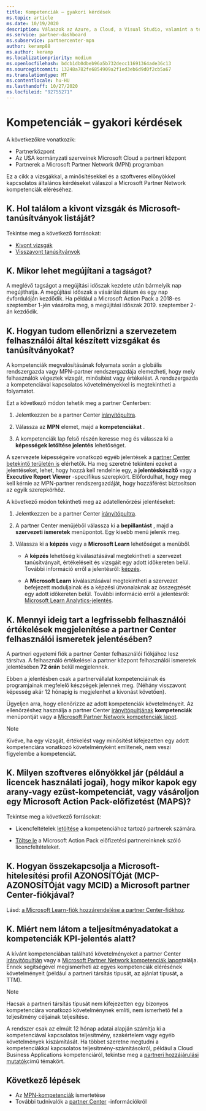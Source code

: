 ```yaml
---
title: Kompetenciák – gyakori kérdések
ms.topic: article
ms.date: 10/19/2020
description: Válaszok az Azure, a Cloud, a Visual Studio, valamint a technikai és támogatási előnyökre Microsoft Partner Network arany és ezüst kompetenciák, juttatások lejáratának, megújításának és aktiválásának megszerzésével kapcsolatos kérdésekre
ms.service: partner-dashboard
ms.subservice: partnercenter-mpn
author: keramp88
ms.author: keramp
ms.localizationpriority: medium
ms.openlocfilehash: bdcb1db0dbeb96a5b732decc11691364ade36c13
ms.sourcegitcommit: 13248a782fe6854909a2f1ed3eb6d9d0f2cb5a67
ms.translationtype: MT
ms.contentlocale: hu-HU
ms.lasthandoff: 10/27/2020
ms.locfileid: "92755271"
---
```

# <a name="competencies---frequently-asked-questions"></a>Kompetenciák – gyakori kérdések

A következőkre vonatkozik:

- Partnerközpont
- Az USA kormányzati szerveinek Microsoft Cloud a partneri központ
- Partnerek a Microsoft Partner Network (MPN) programban

Ez a cikk a vizsgákkal, a minősítésekkel és a szoftveres előnyökkel kapcsolatos általános kérdéseket válaszol a Microsoft Partner Network kompetenciák eléréséhez.

## <a name="q-where-can-i-find-the-list-of-exams-and-microsoft-certifications-being-retired"></a>K. Hol találom a kivont vizsgák és Microsoft-tanúsítványok listáját?

Tekintse meg a következő forrásokat:

- [Kivont vizsgák](/learn/certifications/retired-certification-exams)
- [Visszavont tanúsítványok](/learn/certifications/retired-certifications)

## <a name="q-when-can-i-renew-my-membership"></a>K. Mikor lehet megújítani a tagságot?

A meglévő tagságot a megújítási időszak kezdete után bármelyik nap megújíthatja. A megújítási időszak a vásárlási dátum és egy nap évfordulóján kezdődik. Ha például a Microsoft Action Pack a 2018-es szeptember 1-jén vásárolta meg, a megújítási időszak 2019. szeptember 2-án kezdődik.

## <a name="q-how-can-i-verify-the-exams-and-certifications-taken-by-my-organizations-users"></a>K. Hogyan tudom ellenőrizni a szervezetem felhasználói által készített vizsgákat és tanúsítványokat?

A kompetenciák megvalósításának folyamata során a globális rendszergazda vagy MPN-partner rendszergazdája elemezheti, hogy mely felhasználók végeztek vizsgát, minősítést vagy értékelést. A rendszergazda a kompetenciával kapcsolatos követelményekkel is megtekintheti a folyamatot.

Ezt a következő módon tehetik meg a partner Centerben:

1. Jelentkezzen be a partner Center [irányítópultra](https://partner.microsoft.com/dashboard).

1. Válassza az **MPN** elemet, majd a **kompetenciákat** .

1. A kompetenciák lap felső részén keresse meg és válassza ki a **képességek letöltése jelentés** lehetőséget.

A szervezete képességeire vonatkozó egyéb jelentések a [partner Center betekintő területén is](partner-center-insights.md) elérhetők. Ha meg szeretné tekinteni ezeket a jelentéseket, lehet, hogy hozzá kell rendelnie egy, a **jelentéskészítő** vagy a **Executive Report Viewer** -specifikus szerepkört. Előfordulhat, hogy meg kell kérnie az MPN-partner rendszergazdáját, hogy hozzáférést biztosítson az egyik szerepkörhöz.

A következő módon tekintheti meg az adatellenőrzési jelentéseket:

1. Jelentkezzen be a partner Center [irányítópultra](https://partner.microsoft.com/dashboard).

1. A partner Center menüjéből válassza ki a **bepillantást** , majd a **szervezeti ismeretek** menüpontot. Egy kisebb menü jelenik meg.

1. Válassza ki a **képzés** vagy a **Microsoft Learn** lehetőséget a menüből.

   - A **képzés** lehetőség kiválasztásával megtekintheti a szervezet tanúsítványait, értékeléseit és vizsgáit egy adott időkereten belül. További információ erről a jelentésről: [képzés](pci-training-dashboard.md).

   - A **Microsoft Learn** kiválasztásával megtekintheti a szervezet befejezett moduljainak és a képzési útvonalaknak az összegzését egy adott időkereten belül. További információ erről a jelentésről: [Microsoft Learn Analytics-jelentés](ms-learn-analytics.md).

## <a name="q-how-long-does-it-take-to-see-the-latest-user-assessments-in-the-partner-center-user-skills-report"></a>K. Mennyi ideig tart a legfrissebb felhasználói értékelések megjelenítése a partner Center felhasználói ismeretek jelentésében?

A partneri egyetemi fiók a partner Center felhasználói fiókjához lesz társítva. A felhasználó értékelései a partner központ felhasználói ismeretek jelentésében **72 órán** belül megjelennek.

Ebben a jelentésben csak a partnervállalat kompetenciáinak és programjainak megfelelő készségek jelennek meg. (Néhány visszavont képesség akár 12 hónapig is megjelenhet a kivonást követően).

Ügyeljen arra, hogy ellenőrizze az adott kompetenciák követelményeit. Az ellenõrzéshez használja a partner Center [irányítópultjának](https://partner.microsoft.com/dashboard) **kompetenciák** menüpontját vagy a [Microsoft Partner Network kompetenciák lapot](https://partner.microsoft.com/membership/competencies).

> [!NOTE]
> Kivéve, ha egy vizsgát, értékelést vagy minősítést kifejezetten egy adott kompetenciára vonatkozó követelményként említenek, nem veszi figyelembe a kompetenciát.

## <a name="q-what-are-the-software-benefits-such-as-license-use-rights-that-i-am-entitled-to-when-i-achieve-a-gold-or-silver-competency-or-buy-a-microsoft-action-pack-subscription-maps"></a>K. Milyen szoftveres előnyökkel jár (például a licencek használati jogai), hogy mikor kapok egy arany-vagy ezüst-kompetenciát, vagy vásároljon egy Microsoft Action Pack-előfizetést (MAPS)?

Tekintse meg a következő forrásokat:

- Licencfeltételek [letöltése](https://assetsprod.microsoft.com/mpn-maps-software-iur-competency-license-table.docx) a kompetenciához tartozó partnerek számára.

- [Töltse le](https://assetsprod.microsoft.com/MPN-MAPS-Software-IUR-License-Table.xlsx) a Microsoft Action Pack előfizetési partnereinknek szóló licencfeltételeket.

## <a name="q-how-do-i-link-a-microsoft-certification-profile-id-mcp-id-or-mcid-to-my-microsoft-partner-center-account"></a>K. Hogyan összekapcsolja a Microsoft-hitelesítési profil AZONOSÍTÓját (MCP-AZONOSÍTÓját vagy MCID) a Microsoft partner Center-fiókjával?

Lásd: [a Microsoft Learn-fiók hozzárendelése a partner Center-fiókhoz](ms-learn-associate.md).

## <a name="q-why-cant-i-see-the-performance-data-reflected-under-the-competencies-kpis-report"></a>K. Miért nem látom a teljesítményadatokat a kompetenciák KPI-jelentés alatt?

A kívánt kompetenciában található követelményeket a partner Center [irányítópultján](https://partner.microsoft.com/dashboard) vagy a [Microsoft Partner Network kompetenciák lapon](https://partner.microsoft.com/membership/competencies)találja. Ennek segítségével megismerheti az egyes kompetenciák elérésének követelményeit (például a partneri társítás típusát, az ajánlat típusát, a TTM).

> [!NOTE]
> Hacsak a partneri társítás típusát nem kifejezetten egy bizonyos kompetenciára vonatkozó követelménynek említi, nem ismerhető fel a teljesítmény céljainak teljesítése.
>
> A rendszer csak az elmúlt 12 hónap adatai alapján számítja ki a kompetenciával kapcsolatos teljesítmény, szakértelem vagy egyéb követelmények kiszámítását. Ha többet szeretne megtudni a kompetenciákkal kapcsolatos teljesítmény-számításokról, például a Cloud Business Applications kompetenciáról, tekintse meg a [partneri hozzájárulási mutatók](partner-contribution-indicators.md)című témakört.

## <a name="next-steps"></a>Következő lépések

- Az [MPN-kompetenciák](learn-about-competencies.md) ismertetése
- További tudnivalók a [partner Center](partner-center-insights.md) -információkról
